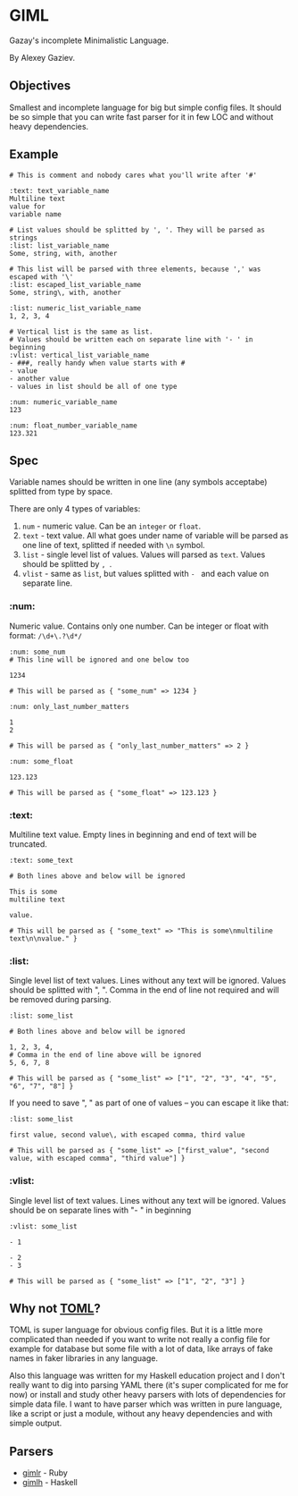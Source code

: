 # GIML

Gazay's incomplete Minimalistic Language.

By Alexey Gaziev.

## Objectives

Smallest and incomplete language for big but simple config files.
It should be so simple that you can write fast parser for it in few LOC and without heavy dependencies.

## Example

```giml
# This is comment and nobody cares what you'll write after '#'

:text: text_variable_name
Multiline text
value for
variable name

# List values should be splitted by ', '. They will be parsed as strings
:list: list_variable_name
Some, string, with, another

# This list will be parsed with three elements, because ',' was escaped with '\'
:list: escaped_list_variable_name
Some, string\, with, another

:list: numeric_list_variable_name
1, 2, 3, 4

# Vertical list is the same as list.
# Values should be written each on separate line with '- ' in beginning
:vlist: vertical_list_variable_name
- ###, really handy when value starts with #
- value
- another value
- values in list should be all of one type

:num: numeric_variable_name
123

:num: float_number_variable_name
123.321
```

## Spec

Variable names should be written in one line (any symbols acceptabe) splitted from type by space.

There are only 4 types of variables:

1. `num`    - numeric value. Can be an `integer` or `float`.
2. `text`   - text value. All what goes under name of variable will be parsed as one line of text, splitted if needed with `\n` symbol.
3. `list`   - single level list of values. Values will parsed as `text`. Values should be splitted by `, `.
4. `vlist`  - same as `list`, but values splitted with `- ` and each value on separate line.

### :num:

Numeric value. Contains only one number. Can be integer or float with format: `/\d+\.?\d*/`

```giml
:num: some_num
# This line will be ignored and one below too

1234

# This will be parsed as { "some_num" => 1234 }

:num: only_last_number_matters

1
2

# This will be parsed as { "only_last_number_matters" => 2 }

:num: some_float

123.123

# This will be parsed as { "some_float" => 123.123 }
```

### :text:

Multiline text value. Empty lines in beginning and end of text will be truncated.

```giml
:text: some_text

# Both lines above and below will be ignored

This is some
multiline text

value.

# This will be parsed as { "some_text" => "This is some\nmultiline text\n\nvalue." }
```

### :list:

Single level list of text values. Lines without any text will be ignored.
Values should be splitted with ", ".
Comma in the end of line not required and will be removed during parsing.

```giml
:list: some_list

# Both lines above and below will be ignored

1, 2, 3, 4,
# Comma in the end of line above will be ignored
5, 6, 7, 8

# This will be parsed as { "some_list" => ["1", "2", "3", "4", "5", "6", "7", "8"] }
```

If you need to save ", " as part of one of values – you can escape it like that:
```giml
:list: some_list

first value, second value\, with escaped comma, third value

# This will be parsed as { "some_list" => ["first_value", "second value, with escaped comma", "third value"] }
```

### :vlist:

Single level list of text values. Lines without any text will be ignored.
Values should be on separate lines with "- " in beginning

```giml
:vlist: some_list

- 1

- 2
- 3

# This will be parsed as { "some_list" => ["1", "2", "3"] }
```

## Why not [TOML](https://github.com/toml-lang/toml)?

TOML is super language for obvious config files.
But it is a little more complicated than needed
if you want to write not really a config file
for example for database but some file with a lot of data,
like arrays of fake names in faker libraries in any language.

Also this language was written for my Haskell education project
and I don't really want to dig into parsing
YAML there (it's super complicated for me for now) or
install and study other heavy parsers with lots of dependencies for simple data file.
I want to have parser which was written in pure language,
like a script or just a module, without any heavy dependencies and with simple output.

## Parsers

- [gimlr](https://github.com/GIML/gimlr) - Ruby
- [gimlh](https://github.com/GIML/gimlh) - Haskell
